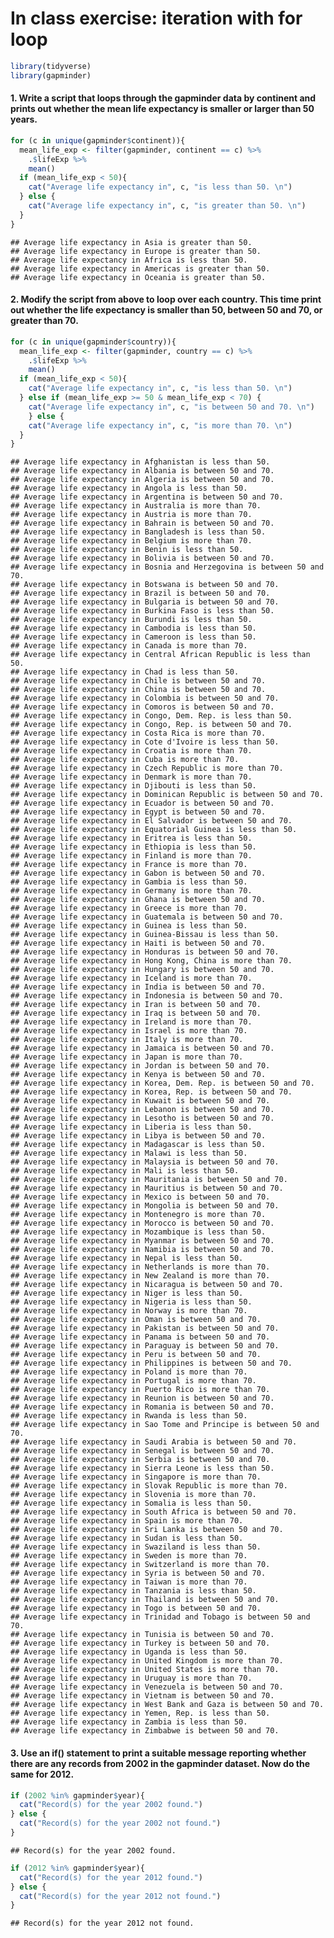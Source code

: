 In class exercise: iteration with for loop
================

``` r
library(tidyverse)
library(gapminder)
```

#### 1. Write a script that loops through the gapminder data by continent and prints out whether the mean life expectancy is smaller or larger than 50 years.

``` r
for (c in unique(gapminder$continent)){
  mean_life_exp <- filter(gapminder, continent == c) %>%
    .$lifeExp %>%
    mean()
  if (mean_life_exp < 50){
    cat("Average life expectancy in", c, "is less than 50. \n")
  } else {
    cat("Average life expectancy in", c, "is greater than 50. \n")
  }
}
```

    ## Average life expectancy in Asia is greater than 50. 
    ## Average life expectancy in Europe is greater than 50. 
    ## Average life expectancy in Africa is less than 50. 
    ## Average life expectancy in Americas is greater than 50. 
    ## Average life expectancy in Oceania is greater than 50.

#### 2. Modify the script from above to loop over each country. This time print out whether the life expectancy is smaller than 50, between 50 and 70, or greater than 70.

``` r
for (c in unique(gapminder$country)){
  mean_life_exp <- filter(gapminder, country == c) %>%
    .$lifeExp %>%
    mean()
  if (mean_life_exp < 50){
    cat("Average life expectancy in", c, "is less than 50. \n")
  } else if (mean_life_exp >= 50 & mean_life_exp < 70) {
    cat("Average life expectancy in", c, "is between 50 and 70. \n")
    } else {
    cat("Average life expectancy in", c, "is more than 70. \n")
  }
}
```

    ## Average life expectancy in Afghanistan is less than 50. 
    ## Average life expectancy in Albania is between 50 and 70. 
    ## Average life expectancy in Algeria is between 50 and 70. 
    ## Average life expectancy in Angola is less than 50. 
    ## Average life expectancy in Argentina is between 50 and 70. 
    ## Average life expectancy in Australia is more than 70. 
    ## Average life expectancy in Austria is more than 70. 
    ## Average life expectancy in Bahrain is between 50 and 70. 
    ## Average life expectancy in Bangladesh is less than 50. 
    ## Average life expectancy in Belgium is more than 70. 
    ## Average life expectancy in Benin is less than 50. 
    ## Average life expectancy in Bolivia is between 50 and 70. 
    ## Average life expectancy in Bosnia and Herzegovina is between 50 and 70. 
    ## Average life expectancy in Botswana is between 50 and 70. 
    ## Average life expectancy in Brazil is between 50 and 70. 
    ## Average life expectancy in Bulgaria is between 50 and 70. 
    ## Average life expectancy in Burkina Faso is less than 50. 
    ## Average life expectancy in Burundi is less than 50. 
    ## Average life expectancy in Cambodia is less than 50. 
    ## Average life expectancy in Cameroon is less than 50. 
    ## Average life expectancy in Canada is more than 70. 
    ## Average life expectancy in Central African Republic is less than 50. 
    ## Average life expectancy in Chad is less than 50. 
    ## Average life expectancy in Chile is between 50 and 70. 
    ## Average life expectancy in China is between 50 and 70. 
    ## Average life expectancy in Colombia is between 50 and 70. 
    ## Average life expectancy in Comoros is between 50 and 70. 
    ## Average life expectancy in Congo, Dem. Rep. is less than 50. 
    ## Average life expectancy in Congo, Rep. is between 50 and 70. 
    ## Average life expectancy in Costa Rica is more than 70. 
    ## Average life expectancy in Cote d'Ivoire is less than 50. 
    ## Average life expectancy in Croatia is more than 70. 
    ## Average life expectancy in Cuba is more than 70. 
    ## Average life expectancy in Czech Republic is more than 70. 
    ## Average life expectancy in Denmark is more than 70. 
    ## Average life expectancy in Djibouti is less than 50. 
    ## Average life expectancy in Dominican Republic is between 50 and 70. 
    ## Average life expectancy in Ecuador is between 50 and 70. 
    ## Average life expectancy in Egypt is between 50 and 70. 
    ## Average life expectancy in El Salvador is between 50 and 70. 
    ## Average life expectancy in Equatorial Guinea is less than 50. 
    ## Average life expectancy in Eritrea is less than 50. 
    ## Average life expectancy in Ethiopia is less than 50. 
    ## Average life expectancy in Finland is more than 70. 
    ## Average life expectancy in France is more than 70. 
    ## Average life expectancy in Gabon is between 50 and 70. 
    ## Average life expectancy in Gambia is less than 50. 
    ## Average life expectancy in Germany is more than 70. 
    ## Average life expectancy in Ghana is between 50 and 70. 
    ## Average life expectancy in Greece is more than 70. 
    ## Average life expectancy in Guatemala is between 50 and 70. 
    ## Average life expectancy in Guinea is less than 50. 
    ## Average life expectancy in Guinea-Bissau is less than 50. 
    ## Average life expectancy in Haiti is between 50 and 70. 
    ## Average life expectancy in Honduras is between 50 and 70. 
    ## Average life expectancy in Hong Kong, China is more than 70. 
    ## Average life expectancy in Hungary is between 50 and 70. 
    ## Average life expectancy in Iceland is more than 70. 
    ## Average life expectancy in India is between 50 and 70. 
    ## Average life expectancy in Indonesia is between 50 and 70. 
    ## Average life expectancy in Iran is between 50 and 70. 
    ## Average life expectancy in Iraq is between 50 and 70. 
    ## Average life expectancy in Ireland is more than 70. 
    ## Average life expectancy in Israel is more than 70. 
    ## Average life expectancy in Italy is more than 70. 
    ## Average life expectancy in Jamaica is between 50 and 70. 
    ## Average life expectancy in Japan is more than 70. 
    ## Average life expectancy in Jordan is between 50 and 70. 
    ## Average life expectancy in Kenya is between 50 and 70. 
    ## Average life expectancy in Korea, Dem. Rep. is between 50 and 70. 
    ## Average life expectancy in Korea, Rep. is between 50 and 70. 
    ## Average life expectancy in Kuwait is between 50 and 70. 
    ## Average life expectancy in Lebanon is between 50 and 70. 
    ## Average life expectancy in Lesotho is between 50 and 70. 
    ## Average life expectancy in Liberia is less than 50. 
    ## Average life expectancy in Libya is between 50 and 70. 
    ## Average life expectancy in Madagascar is less than 50. 
    ## Average life expectancy in Malawi is less than 50. 
    ## Average life expectancy in Malaysia is between 50 and 70. 
    ## Average life expectancy in Mali is less than 50. 
    ## Average life expectancy in Mauritania is between 50 and 70. 
    ## Average life expectancy in Mauritius is between 50 and 70. 
    ## Average life expectancy in Mexico is between 50 and 70. 
    ## Average life expectancy in Mongolia is between 50 and 70. 
    ## Average life expectancy in Montenegro is more than 70. 
    ## Average life expectancy in Morocco is between 50 and 70. 
    ## Average life expectancy in Mozambique is less than 50. 
    ## Average life expectancy in Myanmar is between 50 and 70. 
    ## Average life expectancy in Namibia is between 50 and 70. 
    ## Average life expectancy in Nepal is less than 50. 
    ## Average life expectancy in Netherlands is more than 70. 
    ## Average life expectancy in New Zealand is more than 70. 
    ## Average life expectancy in Nicaragua is between 50 and 70. 
    ## Average life expectancy in Niger is less than 50. 
    ## Average life expectancy in Nigeria is less than 50. 
    ## Average life expectancy in Norway is more than 70. 
    ## Average life expectancy in Oman is between 50 and 70. 
    ## Average life expectancy in Pakistan is between 50 and 70. 
    ## Average life expectancy in Panama is between 50 and 70. 
    ## Average life expectancy in Paraguay is between 50 and 70. 
    ## Average life expectancy in Peru is between 50 and 70. 
    ## Average life expectancy in Philippines is between 50 and 70. 
    ## Average life expectancy in Poland is more than 70. 
    ## Average life expectancy in Portugal is more than 70. 
    ## Average life expectancy in Puerto Rico is more than 70. 
    ## Average life expectancy in Reunion is between 50 and 70. 
    ## Average life expectancy in Romania is between 50 and 70. 
    ## Average life expectancy in Rwanda is less than 50. 
    ## Average life expectancy in Sao Tome and Principe is between 50 and 70. 
    ## Average life expectancy in Saudi Arabia is between 50 and 70. 
    ## Average life expectancy in Senegal is between 50 and 70. 
    ## Average life expectancy in Serbia is between 50 and 70. 
    ## Average life expectancy in Sierra Leone is less than 50. 
    ## Average life expectancy in Singapore is more than 70. 
    ## Average life expectancy in Slovak Republic is more than 70. 
    ## Average life expectancy in Slovenia is more than 70. 
    ## Average life expectancy in Somalia is less than 50. 
    ## Average life expectancy in South Africa is between 50 and 70. 
    ## Average life expectancy in Spain is more than 70. 
    ## Average life expectancy in Sri Lanka is between 50 and 70. 
    ## Average life expectancy in Sudan is less than 50. 
    ## Average life expectancy in Swaziland is less than 50. 
    ## Average life expectancy in Sweden is more than 70. 
    ## Average life expectancy in Switzerland is more than 70. 
    ## Average life expectancy in Syria is between 50 and 70. 
    ## Average life expectancy in Taiwan is more than 70. 
    ## Average life expectancy in Tanzania is less than 50. 
    ## Average life expectancy in Thailand is between 50 and 70. 
    ## Average life expectancy in Togo is between 50 and 70. 
    ## Average life expectancy in Trinidad and Tobago is between 50 and 70. 
    ## Average life expectancy in Tunisia is between 50 and 70. 
    ## Average life expectancy in Turkey is between 50 and 70. 
    ## Average life expectancy in Uganda is less than 50. 
    ## Average life expectancy in United Kingdom is more than 70. 
    ## Average life expectancy in United States is more than 70. 
    ## Average life expectancy in Uruguay is more than 70. 
    ## Average life expectancy in Venezuela is between 50 and 70. 
    ## Average life expectancy in Vietnam is between 50 and 70. 
    ## Average life expectancy in West Bank and Gaza is between 50 and 70. 
    ## Average life expectancy in Yemen, Rep. is less than 50. 
    ## Average life expectancy in Zambia is less than 50. 
    ## Average life expectancy in Zimbabwe is between 50 and 70.

#### 3. Use an if() statement to print a suitable message reporting whether there are any records from 2002 in the gapminder dataset. Now do the same for 2012.

``` r
if (2002 %in% gapminder$year){
  cat("Record(s) for the year 2002 found.")
} else {
  cat("Record(s) for the year 2002 not found.")
}
```

    ## Record(s) for the year 2002 found.

``` r
if (2012 %in% gapminder$year){
  cat("Record(s) for the year 2012 found.")
} else {
  cat("Record(s) for the year 2012 not found.")
}
```

    ## Record(s) for the year 2012 not found.
